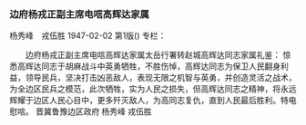 ### 边府杨戎正副主席电唁高辉达家属
杨秀峰　戎伍胜
1947-02-02
第1版()
专栏：

　　边府杨戎正副主席电唁高辉达家属太岳行署转赵城高辉达同志家属礼鉴：
    惊悉高辉达同志于胡麻战斗中英勇牺牲，不胜伤悼，高辉达同志为保卫人民翻身利益，领导民兵，坚决打击凶恶敌人，表现无限之机智与英勇，并创造灵活之战术，为全边区民兵之模范，此次牺牲，实为人民之损失，但高辉达同志之精神，将永远辉耀于边区人民心目中，更多歼灭敌人，为高同志复仇，直到人民最后胜利。特电慰唁。
    晋冀鲁豫边区政府  杨秀峰  戎伍胜
